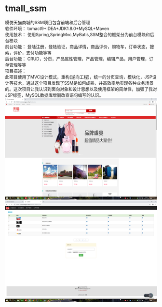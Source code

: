 # tmall_ssm
模仿天猫商城的SSM项目包含前端和后台管理  
软件环境：	tomact9+IDEA+JDK1.8.0+MySQL+Maven  
使用技术：  使用Spring,SpringMvc,MyBatis,SSM整合的框架分为前台模块和后台模块  
前台功能：  登陆注册，登陆验证，商品详情，商品评价，购物车，订单状态，搜索，评价，支付功能等等  
后台功能：  CRUD，分页，产品属性管理，产品管理，编辑产品，用户管理，订单管理等等  
项目描述：	  
此项目使用了MVC设计模式，重构(逆向工程)，统一的分页查询，模块化，JSP设计等技术，通过这个项目发现了SSM是如何成熟，并高效率地实现各种业务场景的。这次项目让我认识到面向对象和设计思想以及使用框架的简单性，加强了我对JSP标签，MySQL数据库增删改查语句编写的认识。
![Image text](https://github.com/Wj0801/tmall_ssm/blob/master/ReadmeImages/index.png)    
![Image text](https://github.com/Wj0801/tmall_ssm/blob/master/ReadmeImages/admin.png) 
